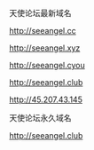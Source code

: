 天使论坛最新域名

http://seeangel.cc

http://seeangel.xyz

http://seeangel.cyou

http://seeangel.club

http://45.207.43.145

天使论坛永久域名

http://seeangel.club

